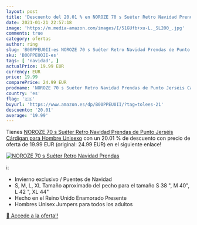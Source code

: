 ```yaml
---
layout: post
title: 'Descuento del 20.01 % en NOROZE 70 s Suéter Retro Navidad Prendas'
date: 2021-01-21 22:57:18
image: 'https://m.media-amazon.com/images/I/51GUfb+xu-L._SL200_.jpg'
comments: true
category: ofertas
author: ring
slug: 'B00PPEU0II-es NOROZE 70 s Suéter Retro Navidad Prendas de Punto Jerséis...'
sku: 'B00PPEU0II-es'
tags: [ 'navidad', ]
actualPrice: 19.99 EUR
currency: EUR
price: 19.99
comparePrice: 24.99 EUR
prodname: 'NOROZE 70 s Suéter Retro Navidad Prendas de Punto Jerséis Cárdigan para Hombre Unisexo'
country: 'es'
flag: '🇪🇸'
buyurl: 'https://www.amazon.es/dp/B00PPEU0II/?tag=tolees-21'
descuento: '20.01'
average: '19.99'
---
```


Tienes [NOROZE 70 s Suéter Retro Navidad Prendas de Punto Jerséis Cárdigan para Hombre Unisexo](https://www.amazon.es/dp/B00PPEU0II/?tag=tolees-21) con un 20.01 % de descuento con precio de oferta de 19.99 EUR (original: 24.99 EUR) en el siguiente enlace!

[![NOROZE 70 s Suéter Retro Navidad Prendas](https://m.media-amazon.com/images/I/51GUfb+xu-L._SL200_.jpg)](https://www.amazon.es/dp/B00PPEU0II/?tag=tolees-21)

ℹ️:

- Invierno exclusivo / Puentes de Navidad
- S, M, L, XL Tamaño aproximado del pecho para el tamaño S 38 ", M 40", L 42 ", XL 44"
- Hecho en el Reino Unido Enamorado Presente
- Hombres Unisex Jumpers para todos los adultos

[🛒 Accede a la oferta!!](https://www.amazon.es/dp/B00PPEU0II/?tag=tolees-21)
